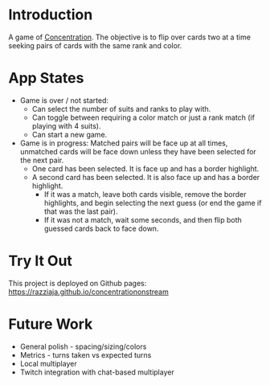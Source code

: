 
# Introduction

A game of [Concentration](https://en.wikipedia.org/wiki/Concentration_(card_game)). The objective is to flip over cards two at a time seeking pairs of cards with the same rank and color.

# App States

* Game is over / not started:
    * Can select the number of suits and ranks to play with.
    * Can toggle between requiring a color match or just a rank match (if playing with 4 suits).
    * Can start a new game.
* Game is in progress:
    Matched pairs will be face up at all times, unmatched cards will be face down unless they have been selected for the next pair.
    * One card has been selected. It is face up and has a border highlight.
    * A second card has been selected. It is also face up and has a border highlight.
        * If it was a match, leave both cards visible, remove the border highlights, and begin selecting the next guess (or end the game if that was the last pair).
        * If it was not a match, wait some seconds, and then flip both guessed cards back to face down.

# Try It Out

This project is deployed on Github pages: https://razziaja.github.io/concentrationonstream

# Future Work

* General polish - spacing/sizing/colors
* Metrics - turns taken vs expected turns
* Local multiplayer
* Twitch integration with chat-based multiplayer